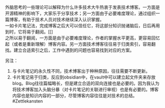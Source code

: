 外脑思考的一些理论可以解释为什么许多技术大牛热衷于发表技术博客。一方面是开源精神的影响下，大家乐于分享技术；另一方面由于必要难度理论，通过组织一篇博客，有助于技术人员对技术继续深入认识掌握。    
一如卡片笔记法，完成博客之后大可以信任它，将这部分知识抛诸脑后，日后再用到时，它将易于翻阅。[[]    
之所以易于翻阅，一方面是由于必要难度理论，作者的掌握水平更高，更容易回忆起（或者是重新理解）博客内容。另一方面技术博客往往易于归类索引，容易翻找。建立合适索引之后，工作中遇到的问题也容易找到对应的方案。


另注：
1. 与卡片笔记的永久性不同，技术博客出于种种原因，往往需要不断更新。
2. 卡片笔记易于归类，反应到obsidian中，在vault中可以建立起文件夹来存放blog。Blog往往篇幅略长，但是建立合适的双向连接也是必要的。因为我认为将技术博客加入头脑分暴（对卡片笔记的关联进行审视）也是有必要的。博客内容也是知识内容的一部分，尽管博客内容往往是对技术的总结。
#Zettlekansten
